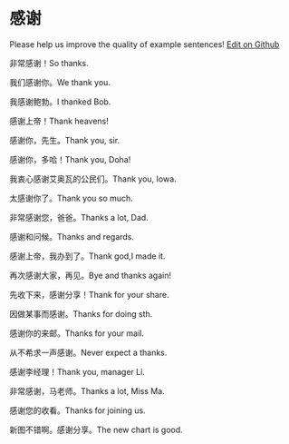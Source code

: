 # 感谢

Please help us improve the quality of example sentences! [Edit on Github](https://github.com/jiyushe/jiyu-example-sentence-source/blob/main/chinese/ganxie.md)

<p><span class="chinese">非常感谢！</span><span class="english">So thanks.</span></p>

<p><span class="chinese">我们感谢你。</span><span class="english">We thank you.</span></p>

<p><span class="chinese">我感谢鲍勃。</span><span class="english">I thanked Bob.</span></p>

<p><span class="chinese">感谢上帝！</span><span class="english">Thank heavens!</span></p>

<p><span class="chinese">感谢你，先生。</span><span class="english">Thank you, sir.</span></p>

<p><span class="chinese">感谢你，多哈！</span><span class="english">Thank you, Doha!</span></p>

<p><span class="chinese">我衷心感谢艾奥瓦的公民们。</span><span class="english">Thank you, Iowa.</span></p>

<p><span class="chinese">太感谢你了。</span><span class="english">Thank you so much.</span></p>

<p><span class="chinese">非常感谢您，爸爸。</span><span class="english">Thanks a lot, Dad.</span></p>

<p><span class="chinese">感谢和问候。</span><span class="english">Thanks and regards.</span></p>

<p><span class="chinese">感谢上帝，我办到了。</span><span class="english">Thank god,I made it.</span></p>

<p><span class="chinese">再次感谢大家，再见。</span><span class="english">Bye and thanks again!</span></p>

<p><span class="chinese">先收下来，感谢分享！</span><span class="english">Thank for your share.</span></p>

<p><span class="chinese">因做某事而感谢。</span><span class="english">Thanks for doing sth.</span></p>

<p><span class="chinese">感谢你的来邮。</span><span class="english">Thanks for your mail.</span></p>

<p><span class="chinese">从不希求一声感谢。</span><span class="english">Never expect a thanks.</span></p>

<p><span class="chinese">感谢李经理！</span><span class="english">Thank you, manager Li.</span></p>

<p><span class="chinese">非常感谢，马老师。</span><span class="english">Thanks a lot, Miss Ma.</span></p>

<p><span class="chinese">感谢您的收看。</span><span class="english">Thanks for joining us.</span></p>

<p><span class="chinese">新图不错啊。感谢分享。</span><span class="english">The new chart is good.</span></p>

